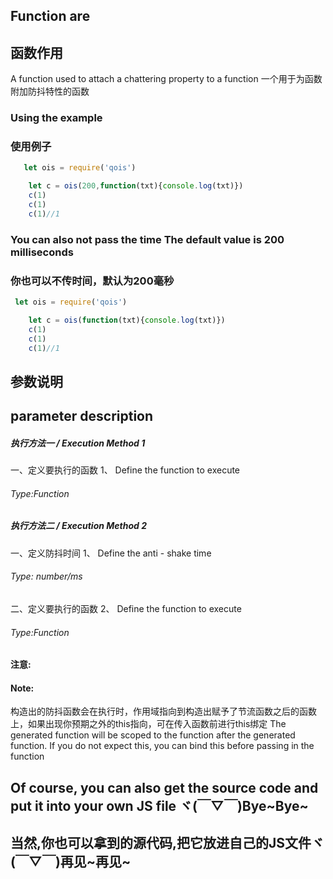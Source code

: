 ## Function are
## 函数作用
 A function used to attach a chattering property to a function
 一个用于为函数附加防抖特性的函数

### Using the example
### 使用例子
``` javascript  
   let ois = require('qois')

    let c = ois(200,function(txt){console.log(txt)})
    c(1)
    c(1)
    c(1)//1

```
### You can also not pass the time  The default value is 200 milliseconds
### 你也可以不传时间，默认为200毫秒
``` javascript  
 let ois = require('qois')

    let c = ois(function(txt){console.log(txt)})
    c(1)
    c(1)
    c(1)//1

```

##  参数说明
##  parameter description 

##### 执行方法一 / Execution Method 1

一、定义要执行的函数 
1、 Define the function to execute  
###### Type:Function

##### 执行方法二 / Execution Method 2

一、定义防抖时间
1、 Define the anti - shake time
###### Type: number/ms


二、定义要执行的函数 
2、 Define the function to execute  
###### Type:Function

#### 注意:
#### Note:
构造出的防抖函数会在执行时，作用域指向到构造出赋予了节流函数之后的函数上，如果出现你预期之外的this指向，可在传入函数前进行this绑定
 The generated function will be scoped to the function after the generated function. If you do not expect this, you can bind this before passing in the function  

## Of course, you can also get the source code and put it into your own JS file  ヾ(￣▽￣)Bye~Bye~
## 当然,你也可以拿到的源代码,把它放进自己的JS文件ヾ(￣▽￣)再见~再见~  